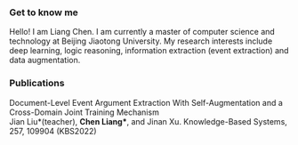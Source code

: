 ### Get to know me
Hello! I am Liang Chen. I am currently a master of computer science and technology at Beijing Jiaotong University. My research interests include deep learning, logic reasoning, information extraction (event extraction) and data augmentation.

### Publications

Document-Level Event Argument Extraction With Self-Augmentation and a Cross-Domain Joint Training Mechanism  
Jian Liu\*(teacher), **Chen Liang\***, and Jinan Xu. Knowledge-Based Systems, 257, 109904 (KBS2022)
